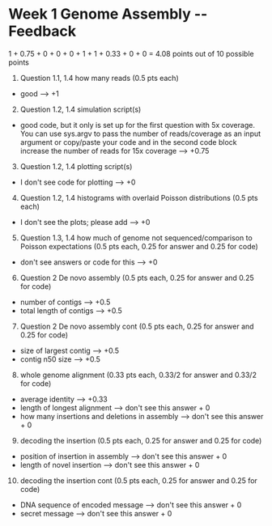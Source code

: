 # Week 1 Genome Assembly -- Feedback

1 + 0.75 + 0 + 0 + 0 + 1 + 1 + 0.33 + 0 + 0 = 4.08 points out of 10 possible points

1. Question 1.1, 1.4 how many reads (0.5 pts each)

  * good --> +1

2. Question 1.2, 1.4 simulation script(s)

  * good code, but it only is set up for the first question with 5x coverage. You can use sys.argv to pass the number of reads/coverage as an input argument or copy/paste your code and in the second code block increase the number of reads for 15x coverage --> +0.75

3. Question 1.2, 1.4 plotting script(s)

  * I don't see code for plotting --> +0

4. Question 1.2, 1.4 histograms with overlaid Poisson distributions (0.5 pts each)

  * I don't see the plots; please add --> +0

5. Question 1.3, 1.4 how much of genome not sequenced/comparison to Poisson expectations (0.5 pts each, 0.25 for answer and 0.25 for code)

  * don't see answers or code for this --> +0

6. Question 2 De novo assembly (0.5 pts each, 0.25 for answer and 0.25 for code)

  * number of contigs --> +0.5
  * total length of contigs --> +0.5

7. Question 2 De novo assembly cont (0.5 pts each, 0.25 for answer and 0.25 for code)

  * size of largest contig --> +0.5
  * contig n50 size --> +0.5

8. whole genome alignment (0.33 pts each, 0.33/2 for answer and 0.33/2 for code)

  * average identity --> +0.33
  * length of longest alignment --> don't see this answer + 0
  * how many insertions and deletions in assembly --> don't see this answer + 0

9. decoding the insertion (0.5 pts each, 0.25 for answer and 0.25 for code)

  * position of insertion in assembly --> don't see this answer + 0
  * length of novel insertion --> don't see this answer + 0

10. decoding the insertion cont (0.5 pts each, 0.25 for answer and 0.25 for code)

  * DNA sequence of encoded message --> don't see this answer + 0
  * secret message --> don't see this answer + 0
